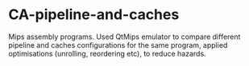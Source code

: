 # CA-pipeline-and-caches
Mips assembly programs. Used QtMips emulator to compare different pipeline and caches configurations for the same program, applied optimisations (unrolling, reordering etc), to reduce hazards.
